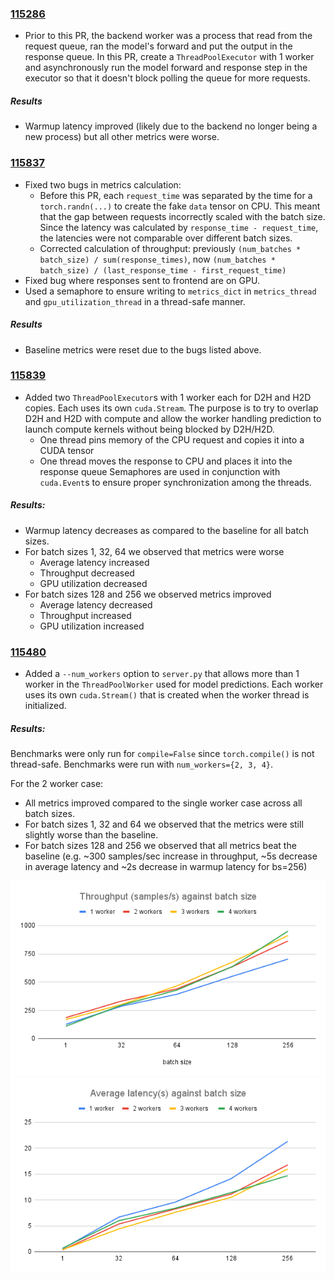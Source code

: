 ### [115286](https://github.com/pytorch/pytorch/pull/115286)
* Prior to this PR, the backend worker was a process that read from the request queue, ran the model's forward and put the output in the response queue. In this PR, create a `ThreadPoolExecutor` with 1 worker and asynchronously run the model forward and response step in the executor so that it doesn't block polling the queue for more requests.

##### Results
* Warmup latency improved (likely due to the backend no longer being a new process) but all other metrics were worse.


### [115837](https://github.com/pytorch/pytorch/pull/115837)
* Fixed two bugs in metrics calculation:
    * Before this PR, each `request_time` was separated by the time for a `torch.randn(...)` to create the fake `data` tensor on CPU. This meant that the gap between requests incorrectly scaled with the batch size. Since the latency was calculated by `response_time - request_time`, the latencies were not comparable over different batch sizes.
    * Corrected calculation of throughput: previously `(num_batches * batch_size) / sum(response_times)`, now `(num_batches * batch_size) / (last_response_time - first_request_time)`
* Fixed bug where responses sent to frontend are on GPU.
* Used a semaphore to ensure writing to `metrics_dict` in `metrics_thread` and `gpu_utilization_thread` in a thread-safe manner.

##### Results
* Baseline metrics were reset due to the bugs listed above.


### [115839](https://github.com/pytorch/pytorch/pull/115839)
* Added two `ThreadPoolExecutor`s with 1 worker each for D2H and H2D copies. Each uses its own `cuda.Stream`. The purpose is to try to overlap D2H and H2D with compute and allow the worker handling prediction to launch compute kernels without being blocked by D2H/H2D.
    * One thread pins memory of the CPU request and copies it into a CUDA tensor
    * One thread moves the response to CPU and places it into the response queue
Semaphores are used in conjunction with `cuda.Event`s to ensure proper synchronization among the threads.

##### Results:
* Warmup latency decreases as compared to the baseline for all batch sizes.
* For batch sizes 1, 32, 64 we observed that metrics were worse
    * Average latency increased
    * Throughput decreased
    * GPU utilization decreased
* For batch sizes 128 and 256 we observed metrics improved
    * Average latency decreased
    * Throughput increased
    * GPU utilization increased


### [115480](https://github.com/pytorch/pytorch/pull/115480)
* Added a `--num_workers` option to `server.py` that allows more than 1 worker in the `ThreadPoolWorker` used for model predictions. Each worker uses its own `cuda.Stream()` that is created when the worker thread is initialized.

##### Results:
Benchmarks were only run for `compile=False` since `torch.compile()` is not thread-safe. Benchmarks were run with `num_workers={2, 3, 4}`.

For the 2 worker case:
* All metrics improved compared to the single worker case across all batch sizes.
* For batch sizes 1, 32 and 64 we observed that the metrics were still slightly worse than the baseline.
* For batch sizes 128 and 256 we observed that all metrics beat the baseline (e.g. ~300 samples/sec increase in throughput, ~5s decrease in average latency and ~2s decrease in warmup latency for bs=256)

![Throughput against batch size](./src/throughput_plot.png)
![Avg latency against batch size](./src/avg_latency_plot.png)
